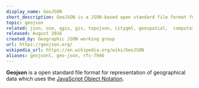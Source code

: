 ```yaml
---
display_name: GeoJSON
short_description: GeoJSON is a JSON-based open standard file format for representation of geographical data
topic: geojson
related: json, osm, qgis, gis, topojson, citygml, geospatial,  computational-geometry
released: August 2016
created_by: Geographic JSON working group
url: https://geojson.org/
wikipedia_url: https://en.wikipedia.org/wiki/GeoJSON
aliases: geojsonl, geo-json, rfc-7946
---
```

**Geojson** is a open standard file format for representation of geographical data which uses the [JavaScript Object Notation](https://github.com/topics/json). 
    
